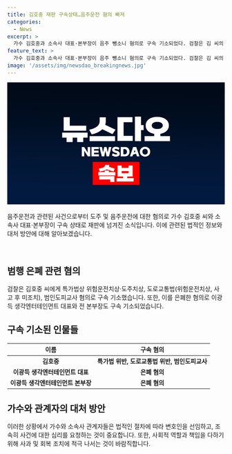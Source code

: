 ```yaml
---
title: 김호중 재판 구속상태…음주운전 혐의 빠져
categories:
  - News
excerpt: >
  가수 김호중과 소속사 대표·본부장이 음주 뺑소니 혐의로 구속 기소되었다. 검찰은 김 씨의 음주운전 혐의 외에도 도로교통법 위반과 범행을 은폐한 혐의 등을 밝혔다. 이에 대표와 본부장도 구속 기소되었으며, 김 씨를 대신해 경찰에 자수한 매니저는 불구속 기소됐다. 해당 사건은 사람들의 이목을 집중시키는 화제가 될 것으로 예상된다.
feature_text: >
  가수 김호중과 소속사 대표·본부장이 음주 뺑소니 혐의로 구속 기소되었다. 검찰은 김 씨의 음주운전 혐의 외에도 도로교통법 위반과 범행을 은폐한 혐의 등을 밝혔다. 이에 대표와 본부장도 구속 기소되었으며, 김 씨를 대신해 경찰에 자수한 매니저는 불구속 기소됐다. 해당 사건은 사람들의 이목을 집중시키는 화제가 될 것으로 예상된다.
image: '/assets/img/newsdao_breakingnews.jpg'
---
```


<p><img src="/assets/img/newsdao_breakingnews.jpg" alt="firstkoreanews 속보" /></p>

<p>음주운전과 관련된 사건으로부터 도주 및 음주운전에 대한 혐의로 가수 김호중 씨와 소속사 대표·본부장이 구속 상태로 재판에 넘겨진 소식입니다. 이에 관련된 법적인 정보와 대처 방안에 대해 알아보겠습니다.</p>

<p data-ke-size="size16">&nbsp;</p>

<h2 data-ke-size="size26">범행 은폐 관련 혐의</h2>

<p data-ke-size="size16">검찰은 김호중 씨에게 특가법상 위험운전치상·도주치상, 도로교통법(위험운전치상, 사고 후 미조치), 범인도피교사 혐의로 구속 기소했습니다. 또한, 이를 은폐한 혐의로 이광득 생각엔터테인먼트 대표와 전 본부장도 구속 기소되었습니다.</p>

<h2 data-ke-size="size26">구속 기소된 인물들</h2>

<table>
    <thead>
        <tr>
            <th>이름</th>
            <th>구속 혐의</th>
        </tr>
    </thead>
    <tbody>
        <tr>
            <td style="text-align: center; height: 17px;"><b>김호중</b></td>
            <td style="text-align: center; height: 17px;"><b>특가법 위반, 도로교통법 위반, 범인도피교사</b></td>
        </tr>
        <tr>
            <td style="text-align: center; height: 17px;"><b>이광득 생각엔터테인먼트 대표</b></td>
            <td style="text-align: center; height: 17px;"><b>은폐 혐의</b></td>
        </tr>
        <tr>
            <td style="text-align: center; height: 17px;"><b>이광득 생각엔터테인먼트 본부장</b></td>
            <td style="text-align: center; height: 17px;"><b>은폐 혐의</b></td>
        </tr>
    </tbody>
</table>

<h2 data-ke-size="size26">가수와 관계자의 대처 방안</h2>

<p data-ke-size="size16">이러한 상황에서 가수와 소속사 관계자들은 법적인 절차에 따라 변호인을 선임하고, 조속히 사건에 대한 심리를 요청하는 것이 중요합니다. 또한, 사회적 역할과 책임을 다하기 위해 사과 및 회복 조치에 적극 나서는 것이 바람직합니다.</p>

